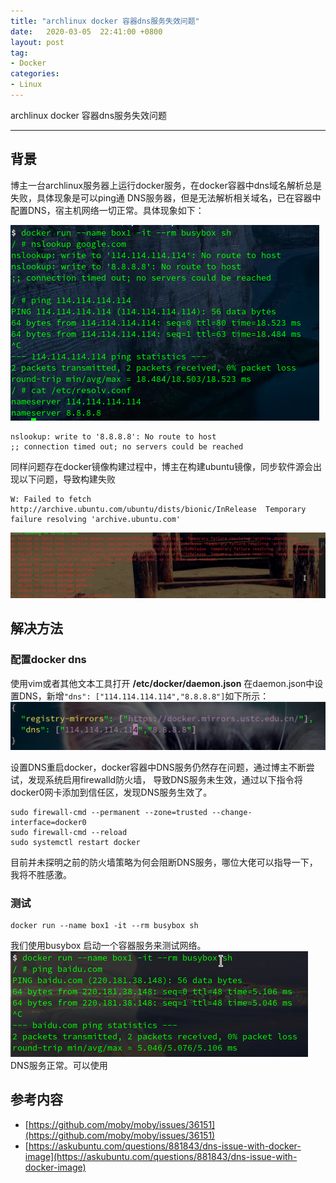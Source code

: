 ```yaml
---
title: "archlinux docker 容器dns服务失效问题"
date:   2020-03-05  22:41:00 +0800
layout: post
tag:
- Docker
categories:
- Linux
---
```


archlinux docker 容器dns服务失效问题

-------
## 背景
博主一台archlinux服务器上运行docker服务，在docker容器中dns域名解析总是失败，具体现象是可以ping通
DNS服务器，但是无法解析相关域名，已在容器中配置DNS，宿主机网络一切正常。具体现象如下：

![20200305-docker-dns-not-working.png](/img/20200305-docker-dns-not-working.png)

```
nslookup: write to '8.8.8.8': No route to host
;; connection timed out; no servers could be reached
```
同样问题存在docker镜像构建过程中，博主在构建ubuntu镜像，同步软件源会出现以下问题，导致构建失败
```
W: Failed to fetch http://archive.ubuntu.com/ubuntu/dists/bionic/InRelease  Temporary failure resolving 'archive.ubuntu.com'
```

![20200305-dockerfile-build-failed.png](/img/20200305-dockerfile-build-failed.png)

## 解决方法
### 配置docker dns
使用vim或者其他文本工具打开 **/etc/docker/daemon.json** 在daemon.json中设置DNS，新增```"dns": ["114.114.114.114","8.8.8.8"]```如下所示：
![20200305-docker-dns-config.png](/img/20200305-docker-dns-config.png)

设置DNS重启docker，docker容器中DNS服务仍然存在问题，通过博主不断尝试，发现系统启用firewalld防火墙，
导致DNS服务未生效，通过以下指令将docker0网卡添加到信任区，发现DNS服务生效了。
```
sudo firewall-cmd --permanent --zone=trusted --change-interface=docker0
sudo firewall-cmd --reload
sudo systemctl restart docker
```
目前并未探明之前的防火墙策略为何会阻断DNS服务，哪位大佬可以指导一下，我将不胜感激。

### 测试
```
docker run --name box1 -it --rm busybox sh
```
我们使用busybox 启动一个容器服务来测试网络。
![20200305-docker-dns-working.png](/img/20200305-docker-dns-working.png)
DNS服务正常。可以使用

## 参考内容
- [https://github.com/moby/moby/issues/36151](https://github.com/moby/moby/issues/36151)
- [https://askubuntu.com/questions/881843/dns-issue-with-docker-image](https://askubuntu.com/questions/881843/dns-issue-with-docker-image)
